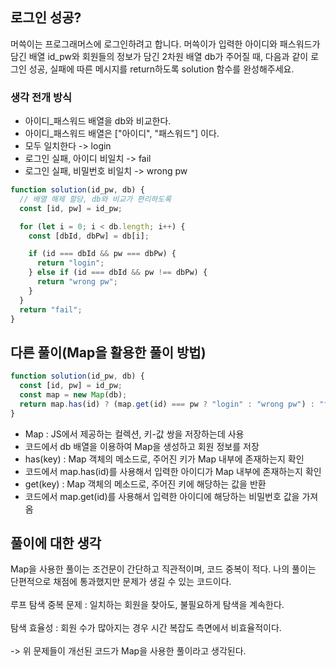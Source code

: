 ## 로그인 성공?

머쓱이는 프로그래머스에 로그인하려고 합니다. 머쓱이가 입력한 아이디와 패스워드가 담긴 배열 id_pw와 회원들의 정보가 담긴 2차원 배열 db가 주어질 때, 다음과 같이 로그인 성공, 실패에 따른 메시지를 return하도록 solution 함수를 완성해주세요.

### 생각 전개 방식

- 아이디\_패스워드 배열을 db와 비교한다.
- 아이디\_패스워드 배열은 ["아이디", "패스워드"] 이다.
- 모두 일치한다 -> login
- 로그인 실패, 아이디 비일치 -> fail
- 로그인 실패, 비밀번호 비일치 -> wrong pw

```js
function solution(id_pw, db) {
  // 배열 해제 할당, db와 비교가 편리하도록
  const [id, pw] = id_pw;

  for (let i = 0; i < db.length; i++) {
    const [dbId, dbPw] = db[i];

    if (id === dbId && pw === dbPw) {
      return "login";
    } else if (id === dbId && pw !== dbPw) {
      return "wrong pw";
    }
  }
  return "fail";
}
```

## 다른 풀이(Map을 활용한 풀이 방법)

```js
function solution(id_pw, db) {
  const [id, pw] = id_pw;
  const map = new Map(db);
  return map.has(id) ? (map.get(id) === pw ? "login" : "wrong pw") : "fail";
}
```

- Map : JS에서 제공하는 컬렉션, 키-값 쌍을 저장하는데 사용
- 코드에서 db 배열을 이용하여 Map을 생성하고 회원 정보를 저장
- has(key) : Map 객체의 메소드로, 주어진 키가 Map 내부에 존재하는지 확인
- 코드에서 map.has(id)를 사용해서 입력한 아이디가 Map 내부에 존재하는지 확인
- get(key) : Map 객체의 메소드로, 주어진 키에 해당하는 값을 반환
- 코드에서 map.get(id)를 사용해서 입력한 아이디에 해당하는 비밀번호 값을 가져옴

## 풀이에 대한 생각

Map을 사용한 풀이는 조건문이 간단하고 직관적이며, 코드 중복이 적다. 나의 풀이는 단편적으로 채점에 통과했지만 문제가 생길 수 있는 코드이다.<br><br>
루프 탐색 중복 문제 : 일치하는 회원을 찾아도, 불필요하게 탐색을 계속한다.<br><br>
탐색 효율성 : 회원 수가 많아지는 경우 시간 복잡도 측면에서 비효율적이다.<br><br>
-> 위 문제들이 개선된 코드가 Map을 사용한 풀이라고 생각된다.
